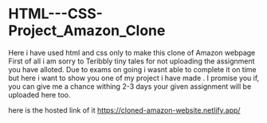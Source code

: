 # HTML---CSS-Project_Amazon_Clone
Here i have used html and css only to make this clone of Amazon webpage
First of all i am sorry to Teribbly tiny tales for not uploading the assignment you have alloted.
Due to exams on going i wasnt able to complete it on time but here i want to show you one of my project i have made .
I promise you if, you can give me a chance withing 2-3 days your given assignment will be uploaded here too.

here is the hosted link of it https://cloned-amazon-website.netlify.app/